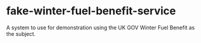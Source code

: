# fake-winter-fuel-benefit-service
A system to use for demonstration using the UK GOV Winter Fuel Benefit as the subject.
